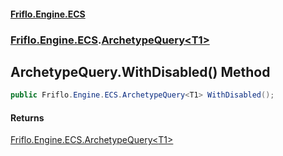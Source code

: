 #### [Friflo.Engine.ECS](index.md 'index')
### [Friflo.Engine.ECS](Friflo.Engine.ECS.md 'Friflo.Engine.ECS').[ArchetypeQuery&lt;T1&gt;](ArchetypeQuery_T1_.md 'Friflo.Engine.ECS.ArchetypeQuery<T1>')

## ArchetypeQuery<T1>.WithDisabled() Method

```csharp
public Friflo.Engine.ECS.ArchetypeQuery<T1> WithDisabled();
```

#### Returns
[Friflo.Engine.ECS.ArchetypeQuery&lt;](ArchetypeQuery_T1_.md 'Friflo.Engine.ECS.ArchetypeQuery<T1>')[T1](ArchetypeQuery_T1_.md#Friflo.Engine.ECS.ArchetypeQuery_T1_.T1 'Friflo.Engine.ECS.ArchetypeQuery<T1>.T1')[&gt;](ArchetypeQuery_T1_.md 'Friflo.Engine.ECS.ArchetypeQuery<T1>')